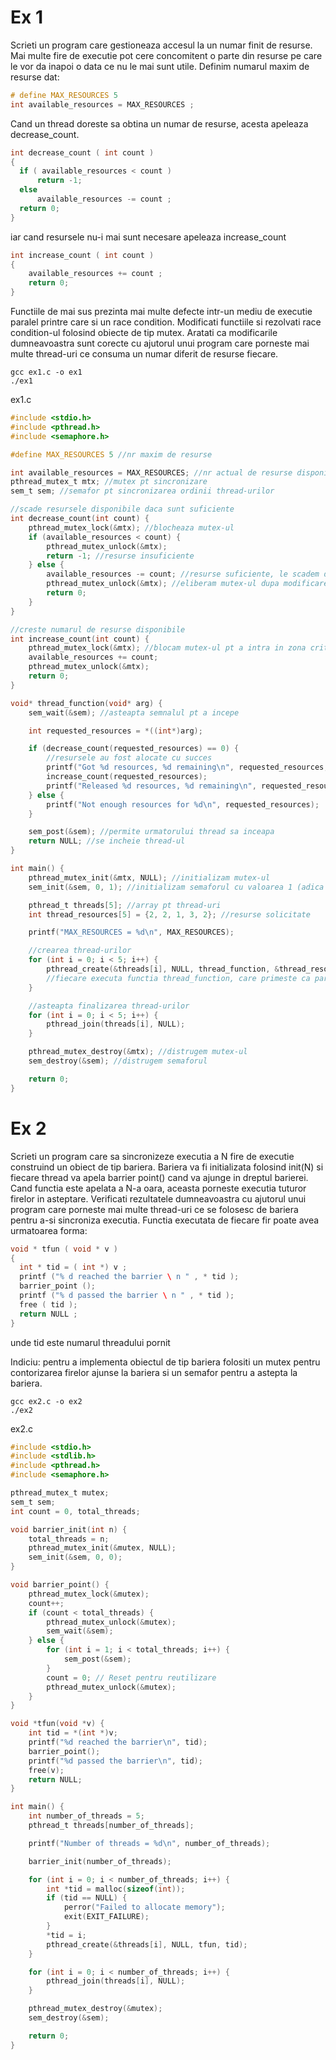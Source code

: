 # Ex 1

Scrieti un program care gestioneaza accesul la un numar finit de resurse.
Mai multe fire de executie pot cere concomitent o parte din resurse pe care
le vor da inapoi o data ce nu le mai sunt utile. Definim numarul maxim
de resurse dat:

```c
# define MAX_RESOURCES 5
int available_resources = MAX_RESOURCES ;
```

Cand un thread doreste sa obtina un numar de resurse, acesta apeleaza
decrease_count.

```c
int decrease_count ( int count )
{
  if ( available_resources < count )
      return -1;
  else
      available_resources -= count ;
  return 0;
}
```

iar cand resursele nu-i mai sunt necesare apeleaza increase_count

```c
int increase_count ( int count )
{
    available_resources += count ;
    return 0;
}
```

Functiile de mai sus prezinta mai multe defecte intr-un mediu de executie
paralel printre care si un race condition. Modificati functiile si rezolvati
race condition-ul folosind obiecte de tip mutex. Aratati ca modificarile
dumneavoastra sunt corecte cu ajutorul unui program care porneste mai
multe thread-uri ce consuma un numar diferit de resurse fiecare.

```ssh_session
gcc ex1.c -o ex1
./ex1
```

ex1.c

```c
#include <stdio.h>
#include <pthread.h>
#include <semaphore.h>

#define MAX_RESOURCES 5 //nr maxim de resurse

int available_resources = MAX_RESOURCES; //nr actual de resurse disponibile
pthread_mutex_t mtx; //mutex pt sincronizare
sem_t sem; //semafor pt sincronizarea ordinii thread-urilor

//scade resursele disponibile daca sunt suficiente
int decrease_count(int count) {
    pthread_mutex_lock(&mtx); //blocheaza mutex-ul
    if (available_resources < count) {
        pthread_mutex_unlock(&mtx);
        return -1; //resurse insuficiente
    } else {
        available_resources -= count; //resurse suficiente, le scadem din total
        pthread_mutex_unlock(&mtx); //eliberam mutex-ul dupa modificare
        return 0; 
    }
}

//creste numarul de resurse disponibile
int increase_count(int count) {
    pthread_mutex_lock(&mtx); //blocam mutex-ul pt a intra in zona critica
    available_resources += count;
    pthread_mutex_unlock(&mtx);
    return 0;
}

void* thread_function(void* arg) {
    sem_wait(&sem); //asteapta semnalul pt a incepe

    int requested_resources = *((int*)arg);

    if (decrease_count(requested_resources) == 0) {
    	//resursele au fost alocate cu succes
        printf("Got %d resources, %d remaining\n", requested_resources, available_resources);
        increase_count(requested_resources);
        printf("Released %d resources, %d remaining\n", requested_resources, available_resources);
    } else {
        printf("Not enough resources for %d\n", requested_resources);
    }

    sem_post(&sem); //permite urmatorului thread sa inceapa
    return NULL; //se incheie thread-ul
}

int main() {
    pthread_mutex_init(&mtx, NULL); //initializam mutex-ul
    sem_init(&sem, 0, 1); //initializam semaforul cu valoarea 1 (adica doar un thread se poate executa deodata)

    pthread_t threads[5]; //array pt thread-uri
    int thread_resources[5] = {2, 2, 1, 3, 2}; //resurse solicitate

    printf("MAX_RESOURCES = %d\n", MAX_RESOURCES);

    //crearea thread-urilor
    for (int i = 0; i < 5; i++) {
        pthread_create(&threads[i], NULL, thread_function, &thread_resources[i]); 
        //fiecare executa functia thread_function, care primeste ca parametru nr de resurse solicitate
    }

    //asteapta finalizarea thread-urilor
    for (int i = 0; i < 5; i++) {
        pthread_join(threads[i], NULL);
    }

    pthread_mutex_destroy(&mtx); //distrugem mutex-ul
    sem_destroy(&sem); //distrugem semaforul

    return 0;
}

```


# Ex 2 

Scrieti un program care sa sincronizeze executia a N fire de executie construind un obiect de tip bariera. Bariera va fi initializata folosind init(N)
si fiecare thread va apela barrier point() cand va ajunge in dreptul barierei. Cand functia este apelata a N-a oara, aceasta porneste executia
tuturor firelor in asteptare.
Verificati rezultatele dumneavoastra cu ajutorul unui program care porneste
mai multe thread-uri ce se folosesc de bariera pentru a-si sincroniza executia.
Functia executata de fiecare fir poate avea urmatoarea forma:

```c
void * tfun ( void * v )
{
  int * tid = ( int *) v ;
  printf ("% d reached the barrier \ n " , * tid );
  barrier_point ();
  printf ("% d passed the barrier \ n " , * tid );
  free ( tid );
  return NULL ;
}
```

unde tid este numarul threadului pornit

Indiciu: pentru a implementa obiectul de tip bariera folositi un mutex
pentru contorizarea firelor ajunse la bariera si un semafor pentru a astepta
la bariera.


```ssh-session
gcc ex2.c -o ex2
./ex2
```


ex2.c

```c
#include <stdio.h>
#include <stdlib.h>
#include <pthread.h>
#include <semaphore.h>

pthread_mutex_t mutex;
sem_t sem;
int count = 0, total_threads;

void barrier_init(int n) {
    total_threads = n;
    pthread_mutex_init(&mutex, NULL);
    sem_init(&sem, 0, 0);
}

void barrier_point() {
    pthread_mutex_lock(&mutex);
    count++;
    if (count < total_threads) {
        pthread_mutex_unlock(&mutex);
        sem_wait(&sem);
    } else {
        for (int i = 1; i < total_threads; i++) {
            sem_post(&sem);
        }
        count = 0; // Reset pentru reutilizare
        pthread_mutex_unlock(&mutex);
    }
}

void *tfun(void *v) {
    int tid = *(int *)v;
    printf("%d reached the barrier\n", tid);
    barrier_point();
    printf("%d passed the barrier\n", tid);
    free(v);
    return NULL;
}

int main() {
    int number_of_threads = 5;
    pthread_t threads[number_of_threads];

    printf("Number of threads = %d\n", number_of_threads);

    barrier_init(number_of_threads);

    for (int i = 0; i < number_of_threads; i++) {
        int *tid = malloc(sizeof(int));
        if (tid == NULL) {
            perror("Failed to allocate memory");
            exit(EXIT_FAILURE);
        }
        *tid = i;
        pthread_create(&threads[i], NULL, tfun, tid);
    }

    for (int i = 0; i < number_of_threads; i++) {
        pthread_join(threads[i], NULL);
    }

    pthread_mutex_destroy(&mutex);
    sem_destroy(&sem);

    return 0;
}
```
